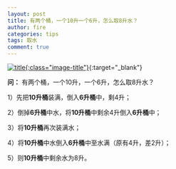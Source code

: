 ```yaml
---
layout: post
title: 有两个桶，一个10升一个6升，怎么取8升水？
author: fire
categories: tips 
tags: 取水
comment: true
---
```


[![title](//image.sideproject.cn/titlex/title_021.jpg){:class="image-title"}](//image.sideproject.cn/titlex/title_021.jpg){:target="_blank"}

**问：** 有两个桶，一个10升，一个6升，怎么取8升水？

1）先把**10升桶**装满，倒入**6升桶**中，剩4升；

2）倒掉**6升桶**中水，将**10升桶**中剩余4升倒入**6升桶**中；

3）将**10升桶**再次装满水；

4）将**10升桶**中水倒入**6升桶**中至水满（原有4升，差2升）；

5）则**10升桶**中剩余水为8升。
